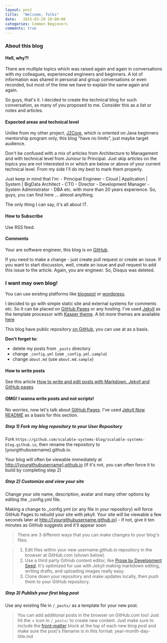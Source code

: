 ```yaml
---
layout: post
title:  "Welcome, folks"
date:   2015-03-29 20:00:00
categories: Common Beginners
comments: true
---
```


### About this blog

#### Hell, why?!
There are multiple topics which was raised again and again in conversations with my colleagues, experienced engineers and beginners. A lot of information was shared in personal and group conversations or even recorded, but most of the time we have to explain the same again and again.

So guys, that's it. I decided to create the technical blog for such conversation, as many of you proposed to me. Consider this as a list or notes and articles.

#### Expected areas and technical level

Unlike from my other project, [J2Core](https://j2core.com/), which is oriented on Java beginners mentorship program only, this blog "have no limits", just maybe target audience.

Don't be confused with a mix of articles from Architecture to Management and with technical level from Juniour to Principal. Just skip articles on the topics you are not interested in or which are below or above of your current technical level. From my side I'll do my best to mark them properly.

Just keep in mind that I'm:
    - Principal Engineer
    - Cloud | Application | System | BigData Architect
    - CTO
    - Director
    - Development Manager
    - System Administrator
    - DBA etc. 
with more than 20 years experience. So, guys, you can find here ... almost anything.

The only thing I can say, it's all about IT.

#### How to Subscribe

Use RSS feed.

#### Comments

Your are software engineer, this blog is on [GitHub](https://github.com/scalable-systems-blog/scalable-systems-blog.github.io). 

If you need to make a change - just create pull request or create an issue.
If you want to start discussion, well, create an issue and pull request to add this issue to the article. Again, you are engineer. So, Disqus was deleted.

### I want may own blog!

You can use existing platforms like [blogspot](http://blogspot.com) or [wordpress](http://wordpress.com).

I decided to go with simple static site and external systems for comments etc. So it can be placed on [GitHub Pages][pages-gh] or any hosting. I've used [Jekyll][jekyll] as the template processor with [Kasper theme][kasper]. A bit more themes are available [here](http://jekyllthemes.org/)

This blog have public repository [on GitHub](https://github.com/scalable-systems-blog/scalable-systems-blog.github.io/), you can use at as a basis. 

**Don't forget to:**

- delete my posts from `_posts` directory
- change `_config.yml` (use `_config.yml.sample`)
- change `about.md` (use `about.md.sample`)

#### How to write posts

See this article [How to write and edit posts with Markdown, Jekyll and GitHub pages](http://rndblog.github.io/common/2015/09/12/how-to-write-posts-with-jekyll.html)

#### OMG! I wanna write posts and not scripts!

No worries, now let's talk about [GitHub Pages][pages-gh]. I've used [Jekyll Now README](https://github.com/barryclark/jekyll-now/blob/master/README.md) as a basis for this section.

##### Step 1) Fork my blog repository to your User Repository

Fork `https://github.com/scalable-systems-blog/scalable-systems-blog.github.io`, then rename the repository to [yourgithubusername].github.io.

Your blog will often be viewable immediately at <http://[yourgithubusername].github.io> (if it's not, you can often force it to build by completing step 2)

##### Step 2) Customize and view your site

Change your site name, description, avatar and many other options by editing the _config.yml file.

Making a change to _config.yml (or any file in your repository) will force GitHub Pages to rebuild your site with jekyll. Your site will be viewable a few seconds later at <http://[yourgithubusername.github.io]> - if not, give it ten minutes as GitHub suggests and it'll appear soon

> There are 3 different ways that you can make changes to your blog's files:

> 1. Edit files within your new username.github.io repository in the browser at GitHub.com (shown below).
> 2. Use a third party GitHub content editor, like [Prose by Development Seed](http://prose.io). It's optimized for use with Jekyll making markdown editing, writing drafts, and uploading images really easy.
> 3. Clone down your repository and make updates locally, then push them to your GitHub repository.

##### Step 3) Publish your first blog post

Use any existing file in `/_posts/` as a template for your new post.

> You can add additional posts in the browser on GitHub.com too! Just hit the + icon in `/_posts/` to create new content. Just make sure to include the [front-matter](http://jekyllrb.com/docs/frontmatter/) block at the top of each new blog post and make sure the post's filename is in this format: year-month-day-title.md

[pages-gh]: http://pages.github.com
[jekyll]: http://jekyllrb.com
[kasper]: https://github.com/rosario/kasper
